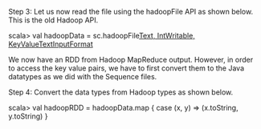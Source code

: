 
Step 3: Let us now read the file using the hadoopFile API as shown below. This is the old Hadoop API.

scala> val hadoopData = sc.hadoopFile[Text, IntWritable, KeyValueTextInputFormat](“/IdeaProjects/Spark/chapter_10/part-r-00000”)

 

We now have an RDD from Hadoop MapReduce output. However, in order to access the key value pairs, we have to first convert them to the Java datatypes as we did with the Sequence files.

Step 4: Convert the data types from Hadoop types as shown below.

scala> val hadoopRDD = hadoopData.map
{
	case (x, y) => (x.toString, y.toString)
}

 





